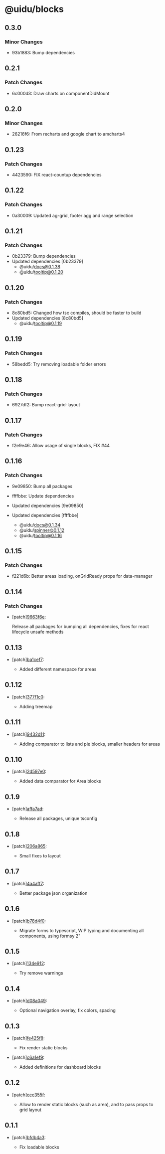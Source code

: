 # @uidu/blocks

## 0.3.0

### Minor Changes

- 93b1883: Bump dependencies

## 0.2.1

### Patch Changes

- 6c000d3: Draw charts on componentDidMount

## 0.2.0

### Minor Changes

- 26216f6: From recharts and google chart to amcharts4

## 0.1.23

### Patch Changes

- 4423590: FIX react-countup dependencies

## 0.1.22

### Patch Changes

- 0a30009: Updated ag-grid, footer agg and range selection

## 0.1.21

### Patch Changes

- 0b23379: Bump dependencies
- Updated dependencies [0b23379]
  - @uidu/docs@0.1.38
  - @uidu/tooltip@0.1.20

## 0.1.20

### Patch Changes

- 8c80bd5: Changed how tsc compiles, should be faster to build
- Updated dependencies [8c80bd5]
  - @uidu/tooltip@0.1.19

## 0.1.19

### Patch Changes

- 58bedd5: Try removing loadable folder errors

## 0.1.18

### Patch Changes

- 6927df2: Bump react-grid-layout

## 0.1.17

### Patch Changes

- f2e9e46: Allow usage of single blocks, FIX #44

## 0.1.16

### Patch Changes

- 9e09850: Bump all packages
- ffffbbe: Update dependencies

- Updated dependencies [9e09850]
- Updated dependencies [ffffbbe]
  - @uidu/docs@0.1.34
  - @uidu/spinner@0.1.12
  - @uidu/tooltip@0.1.16

## 0.1.15

### Patch Changes

- f221d6b: Better areas loading, onGridReady props for data-manager

## 0.1.14

### Patch Changes

- [patch][9663f6e](https://github.org/uidu-org/guidu/commits/9663f6e):

  Release all packages for bumping all dependencies, fixes for react lifecycle unsafe methods

## 0.1.13

- [patch][ba1cef7](https://github.org/uidu-org/guidu/commits/ba1cef7):

  - Added different namespace for areas

## 0.1.12

- [patch][377f1c0](https://github.org/uidu-org/guidu/commits/377f1c0):

  - Adding treemap

## 0.1.11

- [patch][9432d11](https://github.org/uidu-org/guidu/commits/9432d11):

  - Adding comparator to lists and pie blocks, smaller headers for areas

## 0.1.10

- [patch][2d597e0](https://github.org/uidu-org/guidu/commits/2d597e0):

  - Added data comparator for Area blocks

## 0.1.9

- [patch][affa7ad](https://github.org/uidu-org/guidu/commits/affa7ad):

  - Release all packages, unique tsconfig

## 0.1.8

- [patch][206a865](https://github.org/uidu-org/guidu/commits/206a865):

  - Small fixes to layout

## 0.1.7

- [patch][4a4aff7](https://github.org/uidu-org/guidu/commits/4a4aff7):

  - Better package json organization

## 0.1.6

- [patch][b78d4f0](https://github.org/uidu-org/guidu/commits/b78d4f0):

  - Migrate forms to typescript, WIP typing and documenting all components, using formsy 2"

## 0.1.5

- [patch][134e912](https://github.org/uidu-org/guidu/commits/134e912):

  - Try remove warnings

## 0.1.4

- [patch][d08a049](https://github.org/uidu-org/guidu/commits/d08a049):

  - Optional navigation overlay, fix colors, spacing

## 0.1.3

- [patch][fe425f8](https://github.org/uidu-org/guidu/commits/fe425f8):

  - Fix render static blocks

- [patch][c6a1ef9](https://github.org/uidu-org/guidu/commits/c6a1ef9):

  - Added definitions for dashboard blocks

## 0.1.2

- [patch][ccc355f](https://github.org/uidu-org/guidu/commits/ccc355f):

  - Allow to render static blocks (such as area), and to pass props to grid layout

## 0.1.1

- [patch][bfdb4a3](https://github.org/uidu-org/guidu/commits/bfdb4a3):

  - Fix loadable blocks
